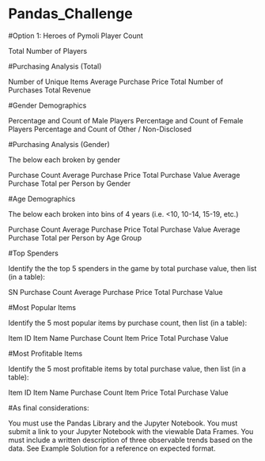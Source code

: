 # Pandas_Challenge
#Option 1: Heroes of Pymoli
Player Count

Total Number of Players


#Purchasing Analysis (Total)

Number of Unique Items
Average Purchase Price
Total Number of Purchases
Total Revenue


#Gender Demographics

Percentage and Count of Male Players
Percentage and Count of Female Players
Percentage and Count of Other / Non-Disclosed


#Purchasing Analysis (Gender)

The below each broken by gender

Purchase Count
Average Purchase Price
Total Purchase Value
Average Purchase Total per Person by Gender




#Age Demographics

The below each broken into bins of 4 years (i.e. <10, 10-14, 15-19, etc.)

Purchase Count
Average Purchase Price
Total Purchase Value
Average Purchase Total per Person by Age Group




#Top Spenders

Identify the the top 5 spenders in the game by total purchase value, then list (in a table):

SN
Purchase Count
Average Purchase Price
Total Purchase Value




#Most Popular Items

Identify the 5 most popular items by purchase count, then list (in a table):

Item ID
Item Name
Purchase Count
Item Price
Total Purchase Value




#Most Profitable Items

Identify the 5 most profitable items by total purchase value, then list (in a table):

Item ID
Item Name
Purchase Count
Item Price
Total Purchase Value



#As final considerations:

You must use the Pandas Library and the Jupyter Notebook.
You must submit a link to your Jupyter Notebook with the viewable Data Frames.
You must include a written description of three observable trends based on the data.
See Example Solution for a reference on expected format.
